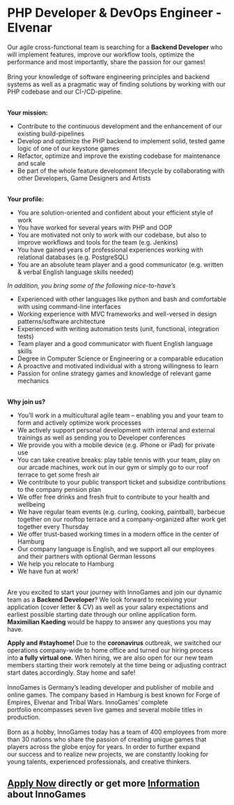 <h1>PHP Developer & DevOps Engineer - Elvenar</h1>
<p>Our agile cross-functional team is searching for a&nbsp;<strong>Backend Developer&nbsp;</strong>who will implement features, improve our workflow tools, optimize the performance and most importantly, share the passion for our games!<br /><br />Bring your knowledge of software engineering principles and backend systems as well as a pragmatic way of finding solutions by working&nbsp;with our PHP codebase and our&nbsp;CI-/CD-pipeline.</p><p><strong><br />Your mission:</strong></p><ul><li>Contribute to the continuous development and the enhancement of our existing build-<span class="inline-comment-marker valid active" data-ref="9a2d828e-0052-4189-985a-2a20f74bdd7e">pipelines</span></li><li>Develop and optimize the PHP backend to implement solid, tested game logic of&nbsp;one of our keystone games</li><li>Refactor, optimize and improve the existing codebase for maintenance and scale</li><li>Be part of the whole feature development lifecycle by collaborating with other Developers, Game Designers and Artists</li></ul><p><strong><br />Your profile:</strong></p><ul><li>You are solution-oriented and confident about your efficient&nbsp;style of work</li><li>You have worked for several years with PHP and OOP</li><li><span>You are motivated not only to work with our codebase, but also to improve workflows and tools for the team </span>(e.g. Jenkins)</li><li>You have gained years of professional experiences working with relational databases (e.g. PostgreSQL)</li><li>You are an absolute team player and a good communicator (e.g. written &amp; verbal English language skills needed)</li></ul><p><em>In<span>&nbsp;</span><span class="inline-comment-marker valid" data-ref="fa871415-200b-4c0a-a2f9-8bb68eb56d36">addition</span>, you bring some of the following nice-to-have&rsquo;s</em></p><ul><li><span>Experienced with other languages like python and bash and comfortable with using command-line interfaces</span></li><li>Working experience with MVC frameworks and well-versed in design patterns/software architecture</li><li>Experienced with writing automation tests (unit, functional, integration tests)</li><li>Team player and a good communicator with fluent English language skills</li><li>Degree in Computer Science or Engineering or a comparable education</li><li>A proactive and motivated individual with a strong willingness to learn</li><li>Passion for online strategy games and knowledge of relevant game mechanics</li></ul><p><strong><br />Why join us?</strong></p><ul><li>You&rsquo;ll work in a multicultural&nbsp;agile team&nbsp;&ndash; enabling you and your team to form and actively optimize work processes&nbsp;</li><li><span>We actively support personal development with internal and external trainings as well as sending you to Developer conferences</span></li><li>We provide you with a mobile device (e.g. iPhone or iPad) for private use</li><li>You can take creative breaks: play table tennis with your team, play on our arcade machines, work out in our gym or simply go to our roof terrace to get some fresh air</li><li>We contribute to your public transport ticket and subsidize contributions to the company pension plan</li><li>We offer free drinks and fresh fruit to contribute to your health and wellbeing</li><li>We have regular team events (e.g. curling, cooking, paintball), barbecue together on our rooftop terrace and a company-organized&nbsp;after work get together every Thursday</li><li>We offer&nbsp;trust-based working times&nbsp;in a modern office in the center of Hamburg</li><li>Our company language is English,&nbsp;and&nbsp;we support all our employees and their partners with optional German&nbsp;lessons</li><li>We help you relocate to Hamburg</li><li>We have fun at work!</li></ul><p><br />Are you excited to start your journey with InnoGames and join our dynamic team as a <strong>Backend Developer</strong>? We look forward to receiving your application (cover letter &amp; CV) as well as your salary expectations and earliest possible starting date through our online application form. <strong>Maximilian Kaeding</strong> would be happy to answer any questions you may have.</p><p><span><strong>Apply and #stayhome!</strong>&nbsp;Due to the&nbsp;<strong>coronavirus</strong>&nbsp;outbreak, we switched our operations company-wide to home office and turned our hiring process into&nbsp;<strong>a fully virtual one.</strong>&nbsp;When hiring, we are also open for our new team members starting their work remotely at the time being or adjusting contract start dates accordingly. Stay home and safe!<br /><br /></span><span>InnoGames is Germany&rsquo;s leading developer and publisher of mobile and online games. The company based in&nbsp;</span><span>Hamburg is best known for Forge of Empires, Elvenar and Tribal Wars. InnoGames&rsquo; complete portfolio&nbsp;</span><span>encompasses seven live games and several mobile titles in production.<br /><br /></span><span>Born as a hobby, InnoGames today has a team of 400 employees from more than 30 nations who share the&nbsp;</span><span>passion of creating unique games that players across the globe enjoy for years. In order to further expand our&nbsp;</span><span>success and to realize new projects, we are constantly looking for young talents, experienced professionals,&nbsp;</span><span>and creative thinkers.</span></p>

<h2><a href="https://jobs.jobvite.com/careers/innogames/job//obzzcfwf/apply?__jvst=Job+Board&__jvsd=github_jobs_repo">Apply Now</a> directly or get more <a href="https://www.innogames.com/career/detail/job/php-developer-&-devops-engineer-elvenar/?s=github_jobs_repo">Information</a> about InnoGames</h2>
